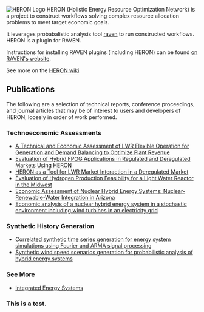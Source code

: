 ![HERON Logo](./logos/HERON_logo_full.png)
HERON (Holistic Energy Resource Optimization Network) is a project to construct
workflows solving complex resource allocation problems to meet target economic
goals.

It leverages probabalistic analysis tool [raven](https://github.com/idaholab/raven)
to run constructed workflows. HERON is a plugin for RAVEN.

Instructions for
installing RAVEN plugins (including HERON) can be found [on RAVEN's website](https://github.com/idaholab/raven/wiki/Plugins).

See more on the [HERON wiki](https://github.com/idaholab/HERON/wiki)

## Publications
The following are a selection of technical reports, conference proceedings, and journal articles that may be of interest to users and developers of HERON, loosely in order of work performed.

### Technoeconomic Assessments
- [A Technical and Economic Assessment of LWR Flexible Operation for Generation and Demand Balancing to Optimize Plant Revenue](https://www.osti.gov/biblio/1844211-technical-economic-assessment-lwr-flexible-operation-generation-demand-balancing-optimize-plant-revenue)
- [Evaluation of Hybrid FPOG Applications in Regulated and Deregulated Markets Using HERON](https://www.osti.gov/biblio/1755894-evaluation-hybrid-fpog-applications-regulated-deregulated-markets-using-heron)
- [HERON as a Tool for LWR Market Interaction in a Deregulated Market](https://www.osti.gov/biblio/1581179-heron-tool-lwr-market-interaction-deregulated-market)
- [Evaluation of Hydrogen Production Feasibility for a Light Water Reactor in the Midwest](https://www.osti.gov/biblio/1569271-evaluation-hydrogen-production-feasibility-light-water-reactor-midwest)
- [Economic Assessment of Nuclear Hybrid Energy Systems: Nuclear-Renewable-Water Integration in Arizona](https://www.osti.gov/biblio/1634115-economic-assessment-nuclear-hybrid-energy-systems-nuclear-renewable-water-integration-arizona)
- [Economic analysis of a nuclear hybrid energy system in a stochastic environment including wind turbines in an electricity grid](https://www.osti.gov/biblio/1593858-economic-analysis-nuclear-hybrid-energy-system-stochastic-environment-including-wind-turbines-electricity-grid)

### Synthetic History Generation
- [Correlated synthetic time series generation for energy system simulations using Fourier and ARMA signal processing](https://www.osti.gov/biblio/1603186-correlated-synthetic-time-series-generation-energy-system-simulations-using-fourier-arma-signal-processing)
- [Synthetic wind speed scenarios generation for probabilistic analysis of hybrid energy systems](https://www.osti.gov/biblio/1361550-synthetic-wind-speed-scenarios-generation-probabilistic-analysis-hybrid-energy-systems)

### See More
- [Integrated Energy Systems](https://ies.inl.gov/SitePages/Home.aspx)

### This is a test.
